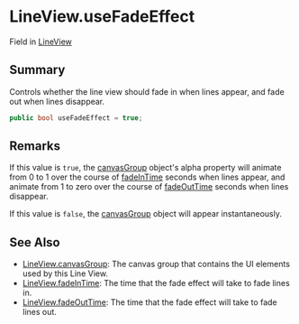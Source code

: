 # LineView.useFadeEffect

Field in [LineView](/docs/api/csharp/yarn.unity.lineview.md)

## Summary


Controls whether the line view should fade in when lines appear, and
fade out when lines disappear.


```csharp
public bool useFadeEffect = true;
```

## Remarks

<p>If this value is <code>true</code>, the <a href="yarn.unity.lineview.canvasgroup.md">canvasGroup</a> object's alpha property will animate from 0 to
1 over the course of <a href="yarn.unity.lineview.fadeintime.md">fadeInTime</a> seconds when lines
appear, and animate from 1 to zero over the course of <a href="yarn.unity.lineview.fadeouttime.md">fadeOutTime</a> seconds when lines disappear.</p> <p>If this value is <code>false</code>, the <a href="yarn.unity.lineview.canvasgroup.md">canvasGroup</a> object will appear instantaneously.</p>

## See Also

* [LineView.canvasGroup](/docs/api/csharp/yarn.unity.lineview.canvasgroup.md): The canvas group that contains the UI elements used by this Line View.
* [LineView.fadeInTime](/docs/api/csharp/yarn.unity.lineview.fadeintime.md): The time that the fade effect will take to fade lines in.
* [LineView.fadeOutTime](/docs/api/csharp/yarn.unity.lineview.fadeouttime.md): The time that the fade effect will take to fade lines out.

